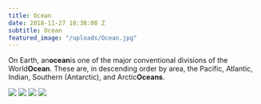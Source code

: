 ```yaml
---
title: Ocean
date: 2018-11-27 18:38:00 Z
subtitle: Ocean
featured_image: "/uploads/Ocean.jpg"
---
```


On Earth, an**ocean**is one of the major conventional divisions of the World**Ocean**. These are, in descending order by area, the Pacific, Atlantic, Indian, Southern (Antarctic), and Arctic**Oceans**.

<div class="gallery" data-columns="4">
<img src="/images/demo/demo-portrait.jpg">
<img src="/images/demo/demo-landscape.jpg">
<img src="/images/demo/demo-square.jpg">
<img src="/images/demo/demo-landscape-2.jpg">
</div>